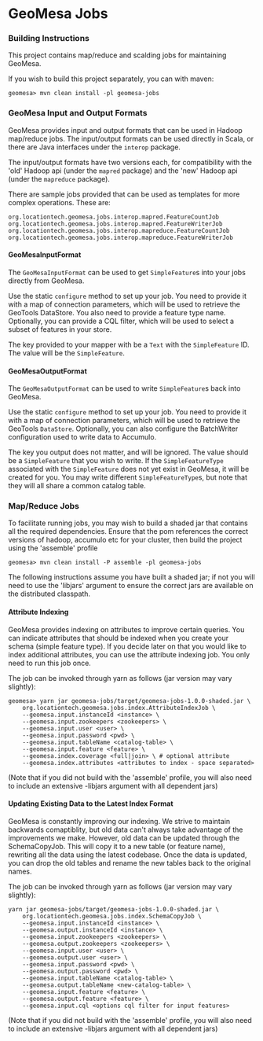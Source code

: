 # GeoMesa Jobs

### Building Instructions

This project contains map/reduce and scalding jobs for maintaining GeoMesa.

If you wish to build this project separately, you can with maven:

```shell
geomesa> mvn clean install -pl geomesa-jobs
```

### GeoMesa Input and Output Formats

GeoMesa provides input and output formats that can be used in Hadoop map/reduce jobs. The input/output formats
can be used directly in Scala, or there are Java interfaces under the ```interop``` package.

The input/output formats have two versions each, for compatibility with the 'old' Hadoop api (under the
```mapred``` package) and the 'new' Hadoop api (under the ```mapreduce``` package).

There are sample jobs provided that can be used as templates for more complex operations. These are:

```
org.locationtech.geomesa.jobs.interop.mapred.FeatureCountJob
org.locationtech.geomesa.jobs.interop.mapred.FeatureWriterJob
org.locationtech.geomesa.jobs.interop.mapreduce.FeatureCountJob
org.locationtech.geomesa.jobs.interop.mapreduce.FeatureWriterJob
```

#### GeoMesaInputFormat

The ```GeoMesaInputFormat``` can be used to get ```SimpleFeature```s into your jobs directly from GeoMesa.

Use the static ```configure``` method to set up your job. You need to provide it with a map of connection
parameters, which will be used to retrieve the GeoTools DataStore. You also need to provide a feature type
name. Optionally, you can provide a CQL filter, which will be used to select a subset of features in your
store.

The key provided to your mapper with be a ```Text``` with the ```SimpleFeature``` ID. The value will be
the ```SimpleFeature```.

#### GeoMesaOutputFormat

The ```GeoMesaOutputFormat``` can be used to write ```SimpleFeature```s back into GeoMesa.

Use the static ```configure``` method to set up your job. You need to provide it with a map of connection
parameters, which will be used to retrieve the GeoTools ```DataStore```. Optionally, you can also configure
the BatchWriter configuration used to write data to Accumulo.

The key you output does not matter, and will be ignored. The value should be a ```SimpleFeature``` that you
wish to write. If the ```SimpleFeatureType``` associated with the ```SimpleFeature``` does not yet exist in
GeoMesa, it will be created for you. You may write different ```SimpleFeatureType```s, but note that they
will all share a common catalog table.

### Map/Reduce Jobs

To facilitate running jobs, you may wish to build a shaded jar that contains all the required dependencies.
Ensure that the pom references the correct versions of hadoop, accumulo etc for your cluster, then build the
project using the 'assemble' profile

```shell
geomesa> mvn clean install -P assemble -pl geomesa-jobs
```

The following instructions assume you have built a shaded jar; if not you will need to use the 'libjars'
argument to ensure the correct jars are available on the distributed classpath.

#### Attribute Indexing

GeoMesa provides indexing on attributes to improve certain queries. You can indicate attributes that should
be indexed when you create your schema (simple feature type). If you decide later on that you would like to
index additional attributes, you can use the attribute indexing job. You only need to run this job once.

The job can be invoked through yarn as follows (jar version may vary slightly):

```shell
geomesa> yarn jar geomesa-jobs/target/geomesa-jobs-1.0.0-shaded.jar \
    org.locationtech.geomesa.jobs.index.AttributeIndexJob \
    --geomesa.input.instanceId <instance> \
    --geomesa.input.zookeepers <zookeepers> \
    --geomesa.input.user <user> \
    --geomesa.input.password <pwd> \
    --geomesa.input.tableName <catalog-table> \
    --geomesa.input.feature <feature> \
    --geomesa.index.coverage <full|join> \ # optional attribute
    --geomesa.index.attributes <attributes to index - space separated>
```

(Note that if you did not build with the 'assemble' profile, you will also need to include an extensive
-libjars argument with all dependent jars)

#### Updating Existing Data to the Latest Index Format

GeoMesa is constantly improving our indexing. We strive to maintain backwards comaptiblity, but old data
can't always take advantage of the improvements we make. However, old data can be updated through the
SchemaCopyJob. This will copy it to a new table (or feature name), rewriting all the data using the latest
codebase. Once the data is updated, you can drop the old tables and rename the new tables back to the
original names.

The job can be invoked through yarn as follows (jar version may vary slightly):

```shell
yarn jar geomesa-jobs/target/geomesa-jobs-1.0.0-shaded.jar \
    org.locationtech.geomesa.jobs.index.SchemaCopyJob \
    --geomesa.input.instanceId <instance> \
    --geomesa.output.instanceId <instance> \
    --geomesa.input.zookeepers <zookeepers> \
    --geomesa.output.zookeepers <zookeepers> \
    --geomesa.input.user <user> \
    --geomesa.output.user <user> \
    --geomesa.input.password <pwd> \
    --geomesa.output.password <pwd> \
    --geomesa.input.tableName <catalog-table> \
    --geomesa.output.tableName <new-catalog-table> \
    --geomesa.input.feature <feature> \
    --geomesa.output.feature <feature> \
    --geomesa.input.cql <options cql filter for input features>
```

(Note that if you did not build with the 'assemble' profile, you will also need to include an extensive
-libjars argument with all dependent jars)
